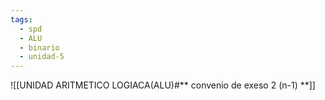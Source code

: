 ```yaml
---
tags:
  - spd
  - ALU
  - binario
  - unidad-5
---
```

![[UNIDAD ARITMETICO LOGIACA(ALU)#** convenio de exeso 2 (n-1) **]]